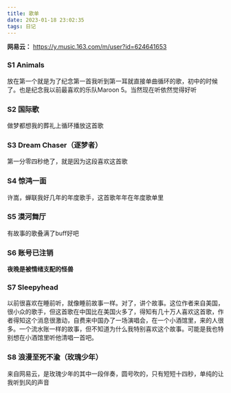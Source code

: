 ```yaml
---
title: 歌单
date: 2023-01-18 23:02:35
tags: 日记
---
```


**网易云：** https://y.music.163.com/m/user?id=624641653

### S1 Animals

放在第一个就是为了纪念第一首我听到第一耳就直接单曲循环的歌，初中的时候了。也是纪念我以前最喜欢的乐队Maroon 5。当然现在听依然觉得好听



### S2 国际歌  

做梦都想我的葬礼上循环播放这首歌



### S3 Dream Chaser（逐梦者）

第一分零四秒绝了，就是因为这段喜欢这首歌

###  

### S4 惊鸿一面 

许嵩，蝉联我好几年的年度歌手，这首歌年年在年度歌单里



### S5 漠河舞厅

有故事的歌叠满了buff好吧



### S6 账号已注销

**夜晚是被情绪支配的怪兽**



### S7  Sleepyhead

以前很喜欢在睡前听，就像睡前故事一样。对了，讲个故事。这位作者来自美国，很小众的歌手，但这首歌在中国比在美国火多了，得知有几十万人喜欢这首歌，作者得知这个消息很激动，自费来中国办了一场演唱会，在一个小酒馆里，来的人很多。一个流水账一样的故事，但不知道为什么我特别喜欢这个故事。可能是我也特别想在小酒馆里听他清唱一首吧。



### S8 浪漫至死不渝（玫瑰少年）

来自网易云，是玫瑰少年的其中一段伴奏，圆号吹的，只有短短十四秒，单纯的让我听到风的声音









